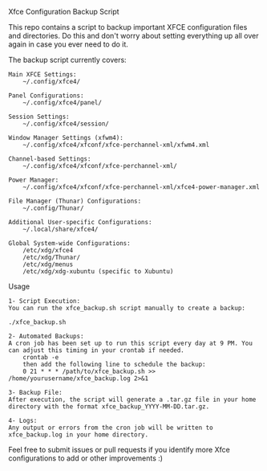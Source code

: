 Xfce Configuration Backup Script

This repo contains a script to backup important XFCE configuration files and directories. Do this and don't worry about setting everything up all over again in case you ever need to do it.

The backup script currently covers:

    Main XFCE Settings:
        ~/.config/xfce4/

    Panel Configurations:
        ~/.config/xfce4/panel/

    Session Settings:
        ~/.config/xfce4/session/

    Window Manager Settings (xfwm4):
        ~/.config/xfce4/xfconf/xfce-perchannel-xml/xfwm4.xml

    Channel-based Settings:
        ~/.config/xfce4/xfconf/xfce-perchannel-xml/

    Power Manager:
        ~/.config/xfce4/xfconf/xfce-perchannel-xml/xfce4-power-manager.xml

    File Manager (Thunar) Configurations:
        ~/.config/Thunar/

    Additional User-specific Configurations:
        ~/.local/share/xfce4/

    Global System-wide Configurations:
        /etc/xdg/xfce4
        /etc/xdg/Thunar/
        /etc/xdg/menus
        /etc/xdg/xdg-xubuntu (specific to Xubuntu)

Usage

    1- Script Execution:
    You can run the xfce_backup.sh script manually to create a backup:

    ./xfce_backup.sh

    2- Automated Backups:
    A cron job has been set up to run this script every day at 9 PM. You can adjust this timing in your crontab if needed.
        crontab -e
        then add the following line to schedule the backup:
        0 21 * * * /path/to/xfce_backup.sh >> /home/yourusername/xfce_backup.log 2>&1

    3- Backup File:
    After execution, the script will generate a .tar.gz file in your home directory with the format xfce_backup_YYYY-MM-DD.tar.gz.

    4- Logs:
    Any output or errors from the cron job will be written to xfce_backup.log in your home directory.

Feel free to submit issues or pull requests if you identify more Xfce configurations to add or other improvements :)
